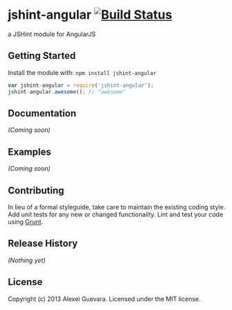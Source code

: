 # jshint-angular [![Build Status](https://secure.travis-ci.org/alexguev/jshint-angular.png?branch=master)](http://travis-ci.org/alexguev/jshint-angular)

a JSHint module for AngularJS

## Getting Started
Install the module with: `npm install jshint-angular`

```javascript
var jshint-angular = require('jshint-angular');
jshint-angular.awesome(); // "awesome"
```

## Documentation
_(Coming soon)_

## Examples
_(Coming soon)_

## Contributing
In lieu of a formal styleguide, take care to maintain the existing coding style. Add unit tests for any new or changed functionality. Lint and test your code using [Grunt](http://gruntjs.com/).

## Release History
_(Nothing yet)_

## License
Copyright (c) 2013 Alexei Guevara. Licensed under the MIT license.
